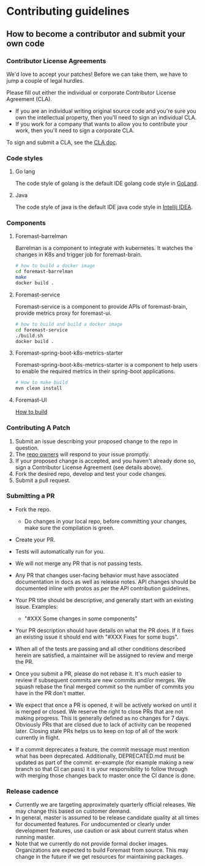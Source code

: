 # Contributing guidelines

## How to become a contributor and submit your own code

### Contributor License Agreements

We'd love to accept your patches! Before we can take them, we have to jump a couple of legal hurdles.

Please fill out either the individual or corporate Contributor License Agreement (CLA).

  * If you are an individual writing original source code and you're sure you own the intellectual property, then you'll need to sign an individual CLA.
  * If you work for a company that wants to allow you to contribute your work, then you'll need to sign a corporate CLA.

To sign and submit a CLA, see the [CLA doc](https://git.k8s.io/community/CLA.md).

### Code styles
1. Go lang

   The code style of golang is the default IDE golang code style in [GoLand](https://www.jetbrains.com/go/?fromMenu).
1. Java

   The code style of java is the default IDE java code style in [Intellij IDEA](https://www.jetbrains.com/idea/).

### Components
1. Foremast-barrelman

   Barrelman is a component to integrate with kubernetes. It watches the changes in K8s and trigger job for foremast-brain.
   
   ```bash
   # how to build a docker image
   cd foremast-barrelman
   make
   docker build .
   ```
2. Foremast-service
   
   Foremast-service is a component to provide APIs of foremast-brain, provide metrics proxy for foremast-ui.
   ```bash
   # how to build and build a docker image
   cd foremast-service
   ./build.sh
   docker build .
   ```
3. Foremast-spring-boot-k8s-metrics-starter
   
   Foremast-spring-boot-k8s-metrics-starter is a component to help users to enable the required metrics in their spring-boot applications.
   ```bash
   # How to make build
   mvn clean install
   ```
4. Foremast-UI
   
   [How to build](https://github.com/intuit/foremast/blob/master/app/README.md)
   
### Contributing A Patch

1. Submit an issue describing your proposed change to the repo in question.
1. The [repo owners](OWNERS) will respond to your issue promptly.
1. If your proposed change is accepted, and you haven't already done so, sign a Contributor License Agreement (see details above).
1. Fork the desired repo, develop and test your code changes.
1. Submit a pull request.

### Submitting a PR

- Fork the repo.

  - Do changes in your local repo, before committing your changes, make sure the compilation is green.

- Create your PR.

- Tests will automatically run for you.

- We will not merge any PR that is not passing tests.

- Any PR that changes user-facing behavior must have associated documentation in docs as well as release notes. API changes should be documented inline with protos as per the API contribution guidelines.

- Your PR title should be descriptive, and generally start with an existing issue. Examples:

  - "#XXX Some changes in some components"

- Your PR description should have details on what the PR does. If it fixes an existing issue it should end with "#XXX Fixes for some bugs".

- When all of the tests are passing and all other conditions described herein are satisfied, a maintainer will be assigned to review and merge the PR.

- Once you submit a PR, please do not rebase it. It's much easier to review if subsequent commits are new commits and/or merges. We squash rebase the final merged commit so the number of commits you have in the PR don't matter.

- We expect that once a PR is opened, it will be actively worked on until it is merged or closed. We reserve the right to close PRs that are not making progress. This is generally defined as no changes for 7 days. Obviously PRs that are closed due to lack of activity can be reopened later. Closing stale PRs helps us to keep on top of all of the work currently in flight.

- If a commit deprecates a feature, the commit message must mention what has been deprecated. Additionally, DEPRECATED.md must be updated as part of the commit.
er-example (for example making a new branch so that CI can pass) it is your responsibility to follow through with merging those changes back to master once the CI dance is done.

### Release cadence

- Currently we are targeting approximately quarterly official releases. We may change this based on customer demand.
- In general, master is assumed to be release candidate quality at all times for documented features. For undocumented or clearly under development features, use caution or ask about current status when running master. 
- Note that we currently do not provide formal docker images. Organizations are expected to build Foremast from source. This may change in the future if we get resources for maintaining packages.
